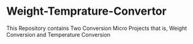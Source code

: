 # Weight-Temprature-Convertor
This Repository contains Two Conversion Micro Projects that is, Weight Conversion and Temperature Conversion
